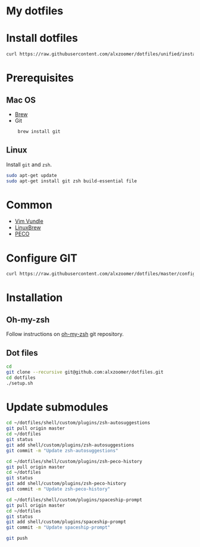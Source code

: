 # My dotfiles

# Install dotfiles

```sh
curl https://raw.githubusercontent.com/alxzoomer/dotfiles/unified/install.sh | bash
```

# Prerequisites

## Mac OS
  * [Brew](https://brew.sh/)
  * Git
     ```sh
      brew install git
    ```

## Linux
Install `git` and `zsh`.
```sh
sudo apt-get update
sudo apt-get install git zsh build-essential file
```

# Common
  * [Vim Vundle](https://github.com/VundleVim/Vundle.vim#quick-start)
  * [LinuxBrew](http://linuxbrew.sh/)
  * [PECO](https://github.com/peco/peco)


# Configure GIT
```sh
curl https://raw.githubusercontent.com/alxzoomer/dotfiles/master/configure_git.sh | bash -s "Your Name" "Your Email"
```

# Installation

## Oh-my-zsh
Follow instructions on [oh-my-zsh](https://github.com/robbyrussell/oh-my-zsh) git repository.

## Dot files
```sh
cd
git clone --recursive git@github.com:alxzoomer/dotfiles.git
cd dotfiles
./setup.sh
```

# Update submodules
```sh
cd ~/dotfiles/shell/custom/plugins/zsh-autosuggestions
git pull origin master
cd ~/dotfiles
git status
git add shell/custom/plugins/zsh-autosuggestions
git commit -m "Update zsh-autosuggestions"

cd ~/dotfiles/shell/custom/plugins/zsh-peco-history
git pull origin master
cd ~/dotfiles
git status
git add shell/custom/plugins/zsh-peco-history
git commit -m "Update zsh-peco-history"

cd ~/dotfiles/shell/custom/plugins/spaceship-prompt
git pull origin master
cd ~/dotfiles
git status
git add shell/custom/plugins/spaceship-prompt
git commit -m "Update spaceship-prompt"

git push
```
